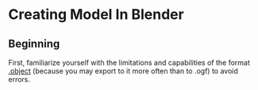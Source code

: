 # Creating Model In Blender

## Beginning

First, familiarize yourself with the limitations and capabilities of the format [.object](file-formats/.object.md) (because you may export to it more often than to .ogf) to avoid errors.